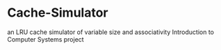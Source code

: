 # Cache-Simulator
an LRU cache simulator of variable size and associativity
Introduction to Computer Systems project
